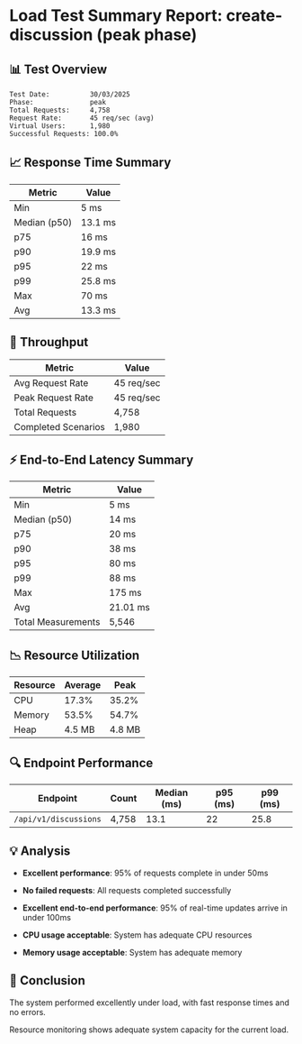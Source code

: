 # Load Test Summary Report: create-discussion (peak phase)

## 📊 Test Overview

```
Test Date:          30/03/2025
Phase:              peak
Total Requests:     4,758
Request Rate:       45 req/sec (avg)
Virtual Users:      1,980
Successful Requests: 100.0%
```

## 📈 Response Time Summary

| Metric       | Value   |
| ------------ | ------- |
| Min          | 5 ms    |
| Median (p50) | 13.1 ms |
| p75          | 16 ms   |
| p90          | 19.9 ms |
| p95          | 22 ms   |
| p99          | 25.8 ms |
| Max          | 70 ms   |
| Avg          | 13.3 ms |

## 🚦 Throughput

| Metric              | Value      |
| ------------------- | ---------- |
| Avg Request Rate    | 45 req/sec |
| Peak Request Rate   | 45 req/sec |
| Total Requests      | 4,758      |
| Completed Scenarios | 1,980      |

## ⚡ End-to-End Latency Summary

| Metric             | Value    |
| ------------------ | -------- |
| Min                | 5 ms     |
| Median (p50)       | 14 ms    |
| p75                | 20 ms    |
| p90                | 38 ms    |
| p95                | 80 ms    |
| p99                | 88 ms    |
| Max                | 175 ms   |
| Avg                | 21.01 ms |
| Total Measurements | 5,546    |

## 📉 Resource Utilization

| Resource | Average | Peak   |
| -------- | ------- | ------ |
| CPU      | 17.3%   | 35.2%  |
| Memory   | 53.5%   | 54.7%  |
| Heap     | 4.5 MB  | 4.8 MB |

## 🔍 Endpoint Performance

| Endpoint              | Count | Median (ms) | p95 (ms) | p99 (ms) |
| --------------------- | ----- | ----------- | -------- | -------- |
| `/api/v1/discussions` | 4,758 | 13.1        | 22       | 25.8     |

## 💡 Analysis

- **Excellent performance**: 95% of requests complete in under 50ms

- **No failed requests**: All requests completed successfully

- **Excellent end-to-end performance**: 95% of real-time updates arrive in under 100ms

- **CPU usage acceptable**: System has adequate CPU resources

- **Memory usage acceptable**: System has adequate memory

## 📝 Conclusion

The system performed excellently under load, with fast response times and no errors.

Resource monitoring shows adequate system capacity for the current load.
